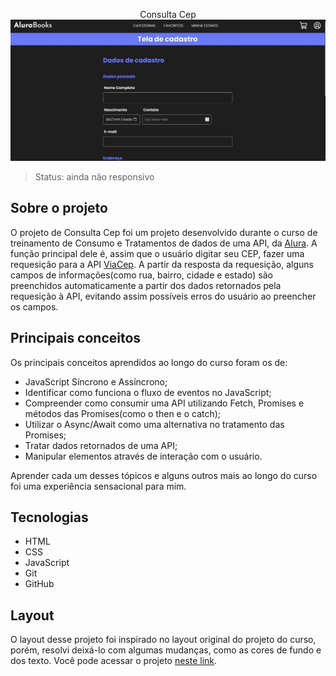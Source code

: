 <p align="center">
  Consulta Cep
  <img src="img/preview.JPG">
</p>

>Status: ainda não responsivo

## Sobre o projeto
O projeto de Consulta Cep foi um projeto desenvolvido durante o curso de treinamento de Consumo e Tratamentos de dados de uma API, da [Alura](https://www.alura.com.br/). 
A função principal dele é, assim que o usuário digitar seu CEP, fazer uma requesição para a API [ViaCep](https://viacep.com.br/). A partir da resposta da requesição, alguns campos de informações(como rua, bairro, cidade e estado) são preenchidos automaticamente a partir dos dados retornados pela requesição à API, evitando assim possíveis erros do usuário ao preencher os campos.

## Principais conceitos
Os principais conceitos aprendidos ao longo do curso foram os de:

- JavaScript Síncrono e Assíncrono;
- Identificar como funciona o fluxo de eventos no JavaScript;
- Compreender como consumir uma API utilizando Fetch, Promises e métodos das Promises(como o then e o catch);
- Utilizar o Async/Await como uma alternativa no tratamento das Promises;
- Tratar dados retornados de uma API;
- Manipular elementos através de interação com o usuário.

Aprender cada um desses tópicos e alguns outros mais ao longo do curso foi uma experiência sensacional para mim.

## Tecnologias

- HTML
- CSS
- JavaScript
- Git
- GitHub

## Layout
O layout desse projeto foi inspirado no layout original do projeto do curso, porém, resolvi deixá-lo com algumas mudanças, como as cores de fundo e dos texto.
Você pode acessar o projeto [neste link](https://consulta-cep-alura.vercel.app/).